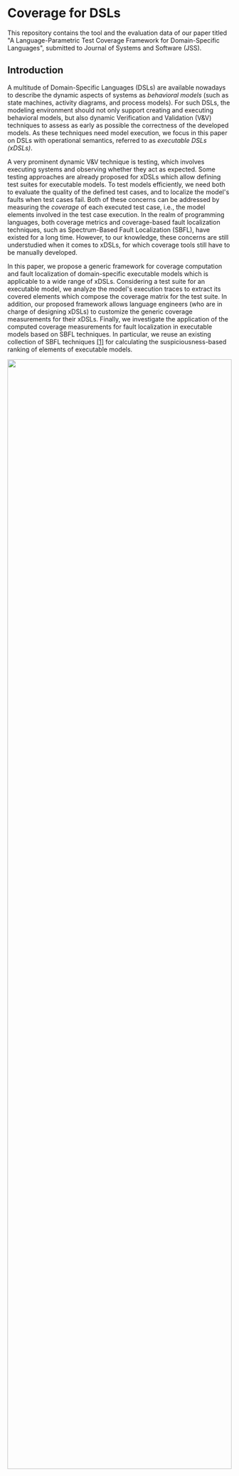 # Coverage for DSLs
This repository contains the tool and the evaluation data of our paper titled "A Language-Parametric Test Coverage Framework for Domain-Specific Languages", submitted to Journal of Systems and Software (JSS).

## Introduction
A multitude of Domain-Specific Languages (DSLs) are available nowadays to describe the dynamic aspects of systems as *behavioral models*
(such as state machines, activity diagrams, and process models).
For such DSLs, the modeling environment should not only support creating and executing behavioral models, but also dynamic Verification and Validation (V&V) techniques to assess as early as possible the correctness of the developed models. As these techniques need model execution, we focus in this paper on DSLs with operational semantics, referred to as *executable DSLs (xDSLs)*.

A very prominent dynamic V&V technique is testing, which involves executing systems and observing whether they act as expected. 
Some testing approaches are already proposed for xDSLs which allow defining test suites for executable models.
To test models efficiently, we need both to evaluate the quality of the defined test cases, and to localize the model's faults when test cases fail.
Both of these concerns can be addressed by measuring the *coverage* of each executed test case, i.e., the model elements involved in the test case execution. 
In the realm of programming languages, both coverage metrics and coverage-based fault localization techniques, such as Spectrum-Based Fault Localization (SBFL), have existed for a long time.
However, to our knowledge, these concerns are still understudied when it comes to xDSLs, for which coverage tools still have to be manually developed.

In this paper, we propose a generic framework for coverage computation and fault localization of domain-specific executable models which is applicable to a wide range of xDSLs.
Considering a test suite for an executable model, we analyze the model's execution traces to extract its covered elements which compose the coverage matrix for the test suite.
In addition, our proposed framework allows language engineers (who are in charge of designing xDSLs) to customize the generic coverage measurements for their xDSLs. 
Finally, we investigate the application of the computed coverage measurements for fault localization in executable models based on SBFL techniques. In particular, we reuse an existing collection of SBFL techniques [[1]](https://doi.org/10.1145/3241744) for calculating the suspiciousness-based ranking of elements of executable models.

<p align="center">
    <img src="Screenshots/Overview.jpg"  width="100%" height="80%">
</p>

This repository contains our provided tool built atop the Eclipse GEMOC Studio.
We also conducted an empirical evaluation of our approach for four different xDSLs to assess its applicability. 
In total, we wrote 301 test cases for 21 executable models with sizes ranging from 7 to 571 elements.
We injected faults into these executable models using [WODEL model mutation tool](https://gomezabajo.github.io/Wodel/) and we executed our approach for 1252 mutants of the executable models.
We observed that meaningful coverage matrices can be automatically constructed for the test suites of all examined mutants and that it allows the application of existing SBFL techniques for successfully tracking the faulty model elements, thus demonstrating the usefulness of the generically computed coverage measurements.

## Overview
1.	*Tool*: a set of eclipse plugins
- **coverage_Tool**: the coverage computation tool (`coverage.computation` plugin) and the textual syntax of the DSL-Specific Coverage metalanguage.
- **faultLocalization_Tool**: the fault localization tool (`faultLocalization` plugin).
- **testing_tool**: the plugins of our testing framework that are used for the definition and execution of the test cases for executable models (To access the latest version of them, use the [main repository](https://github.com/lowcomote/Testing4DSLs)).
2. *xDSLs*: the implementation of four Executable Domain-Specific Languages (xDSLs) of our case study, including:
    
    2.1. **xFSM** (taken from [GEMOC official samples](https://github.com/eclipse/gemoc-studio/tree/master/official_samples/K3FSM))

    2.2. **xArduino** (inspired from [Arduino Designer Project](https://github.com/mbats/arduino))

    2.3. **xPSSM** (taken from [examples of behavioral interface project](https://github.com/tetrabox/examples-behavioral-interface/tree/master/languages/statemachines))

    2.4. **xMiniJava** (inspired from [MiniJava project](https://www.cambridge.org/resources/052182060X) and taken from [MiniJava implementation in GEMOC](https://github.com/gemoc/minijava))
    
    The implementation of xDSLs involves several projects:

- <u>Abstract Syntax</u>: containing the `Ecore` metamodel of the xDSL and the java code generated from it using the `.genmodel` file.
- <u>Operational Semantics</u>: containing the interpreter of the xDSL implemented in `Xtend`.
- <u>Behavioral Interface</u>: containing a `.bi` file that is the interface of the xDSL and a java class that do the setups, so GEMOC engines can find and use the interface (Please note that only *xArduino* and *xPSSM* have such an interface)
- <u>Coverage Rules</u>: definition of a set of DSL-Specific coverage rules in a `.cov` file
- <u>Executable DSL</u>: containing a `.dsl` file that specifies the name of the xdsl, the path to the `.ecore` file, the list of execution rules of the operational semantics, the id of the behavioral interface project, and the path to the coverage rules.
- <u>Mutation Operators</u>: containing a `.mutator` file which includes the mutation operators defined for the xDSL using [WODEL language](https://gomezabajo.github.io/Wodel/)

    **NOTE**: Currently, we do not provide any graphical syntax for the xDSLs.

3.	*xModels_Tests*: the executable models conforming to each xDSL, a set of mutants generated for each of them (by applying the provided mutation operators using WODEL mutant generator), and a test project containing a test suite along with its execution result (under `test-report` directory) and its coverage report (under `test-coverage` directory).

    **NOTE**: There are also Excel files containing data related to the evaluation of the `fault localization` component.

4. *Evaluation*: 
- a tool for evaluating both coverage and fault localization tools (`org.imt.sbfl.evaluation` plugin) to answer the first and the third research questions of the paper.
- *minijava-junittests-JaCoCo*: the equivalent java implementation of the xMiniJava models (taken from [here](https://www.cambridge.org/resources/052182060X/#programs)), and the JUnit tests corresponding to the xMiniJava tests. This data is used to compute statement and branch coverage of the JUnit tests with [JaCoCo](https://www.eclemma.org/jacoco/) tool to answer the second research question of the paper.
- An Excel file containing detailed data of the paper’s evaluation.

## Setup
To use the tool, please follow the setup instruction described below:

**Requirements**: 
- *Operating System*: Windows 10
- Java 11
- GEMOC Studio Version 3.5.0: https://gemoc.org/download.html
- TDL: https://tdl.etsi.org/eclipse/latest/ (TDL Metamodel Version 1.4.0)
- Epsilon: http://download.eclipse.org/epsilon/updates/2.4/

After downloading GEMOC Studio, unzip the folder and run it:
1.	Run `GemocStudio` application

    <p align="center">
        <img src="Screenshots/runGemoc.png"  width="80%" height="60%">
    </p>

    If it shows an error related to the incompatible java versions, you need to edit the `.ini` file (the `GemocSudio configuration settings` file as shown in the above picture under the `GemocStudio application`) and add the path of your installed java using `-vm` key right before the `-vmargs` key. For example,
    
        -vm
        C:/Program Files/Java/jdk-11.0.11/bin/javaw.exe
        -vmargs
        ...


2.	It asks for a workspace, either select an existing workspace or a new folder, then select `Launch`

<p align="center">
    <img src="Screenshots/selectWorkspace.png"  width="60%" height="50%">
</p>

3.	You need to install TDL using the provided update site (https://tdl.etsi.org/eclipse/latest/). To do this, go to the `Help` menu and select `Install new Software`. Add the TDL update site and click on `Next`. Accept the license and follow the steps. At the end, it asks to restart the workspace.

    <p align="center">
        <img src="Screenshots/installTDL.png"  width="70%" height="50%">
    </p>
    
    You may receive an error as "Cannot perform the operation" for two plugins: `converters to/from TDL` and `TDL graphical editor`. In this case, Eclipse will suggest skipping their installation and installing everything else. You can continue with this option as these two plugins are not necessary for our tool.

1. Install Epsilon using the provided update site (http://download.eclipse.org/epsilon/updates/2.4/) in the same way described in the previous step.
   
5.	An empty workspace will be shown. You should first clone this repository or download its content as a Zip file and unzip it to get access to its content on your machine. Afterward, import the projects from the `Tool` directory using `Import projects` option shown in the `Project Explorer` or from `File` menu -> `Import` -> `Existing Projects into Workspace` -> `Select Root Directory` (browse to the **Tool** directory) -> `Select Folder` -> `Finish`.

<p align="center">
    <img src="Screenshots/importProjects.png"  width="70%" height="70%">
</p>
  
**NOTE**: In our case study, we experimented our tool on four xDSLs. In this document, we will show how to run the experiment for the xArduino as it was also the running example of the paper. Nevertheless, you can follow the same steps for the other xDSLs.

## Usage
1. To deploy the tool, we should run this workspace using `Eclipse Application` run configuration. To do this, follow: `Run` -> `Run Configurations` -> choose `Eclipse Application` from the list of available configurations and double click to create an instance of it. You can optionally change the default name and the `workspace data location` of this configuration instance. Finally, press `Run` to open a new Eclipse instance.

    <p align="center">
        <img src="Screenshots/runConfiguration.png"  width="80%" height="60%">
    </p>

    **Note**: The `workspace data location` defines the path to the workspace of the newly opened Eclipse instance.  

2.	In the newly opened workspace, import the xArduino implementation from the `xDSLs/xArduino` directory in the same way described earlier. In the `arduino.coverage` project, you can see two `.cov` files containing the coverage rules for the xArduino that we have defined using our proposed metalanguage. 

    <p align="center">
        <img src="Screenshots/cov-files.png"  width="80%" height="50%">
    </p>

    **Note**: You will probably see several errors in the .cov files because the workspace does not recognize the xArduino metamodel. To resolve the errors, you should register the metamodel. 
    Find the metamodel from `arduino.abstractsyntax/model/arduino.core` -> right click and select `Register EPackages`

    <p align="center">
        <img src="Screenshots/register-metamodel.jpg"  width="60%" height="50%">
    </p>

    Then, by pressing `Ctrl + space` shortcut key next to the metamodel name in the .cov files, it will resolve all the errors.  

    **Note**: You can define new coverage rules in the existing .cov files (or create new .cov files and add new rules in them). When writing coverage rules, the `Ctrl + space` shortcut key provides suggestions for auto-completion. In case of a constraint violation, you will see the errors with appropriate descriptions in the `Problems` view.  

    <p align="center">
        <img src="Screenshots/static-check.jpg"  width="80%" height="50%">
    </p>

3. To deploy the xArduino DSL, we should run this workspace using `Eclipse Application` run configuration as described in the previous step.

4. In the new Eclipse instance, import those projects from the `xModels_Tests` directory that you would like to try the tool for them. Here, we imported the projects related to the running example of the paper from the `xModels_Tests` directory as follows:
- `RunningExample_Model` project containing `sensorAlarm_withBug.model` that is an example Arduino xModel. It has a defect since the alarm is not ringing as expected when the sensor detects an obstacle (it is highlighted in red where alarm1 is mistakenly set to 0).
    
    <p align="center">
        <img src="Screenshots/xArduino-model.jpg"  width="50%" height="40%">
    </p>

    **NOTE**: Please note that the model is an XMI file and there is no graphical model in the `RunningExample_Model` project such as the one shown in the above figure. We use the above figure just to make it more understandable for this tutorial. 
    To open the model using Tree editor, right-click on the `sensorAlarm_withBug.model` file, `Open with` -> `Other` -> `Sample Reflective Ecore Model Editor` -> `OK`.

- `RunningExample_Test` project containing:

    a)	`testSuite.tdlan2`: a test suite for the model comprising 5 test cases, one of those briefly drawn in the following Figure and completely shown in the next tool screenshot using TDL textual syntax.
    
    <p align="center">
        <img src="Screenshots/xArduino-test.jpg"  width="40%" height="40%">
    </p>

    b)	`test-report`: containing the result of test suite execution on the model.
    
    c)	`test-coverage`: containing the result of coverage computation for the executed test suite.

    **NOTE**: The files in `test-coverage` directory are indeed the output of our tool. We provided them here to be used during the evaluation of the tool, to check if the tool behaves as expected.

    <p align="center">
        <img src="Screenshots/importModel&tests.png">
    </p>

1. Run the test suite on the model by right clicking on the launcher file `/RunningExample_Test/launcher/run-test.launch`-> `Run As` -> `run-test`.

    <p align="center">
        <img src="Screenshots/howToRunTest.png">
    </p>

    **NOTE**: We provided this launcher file for the sake of usage simplicity. If you had a new test suite and you would like to run it using the tool, the following steps must be followed:
    Right-click on your test suite (.tdlan2 file) -> `Run As` -> `Run Configurations...` -> select `Executable model with GEMOC Java engine` from the list of configurations on the left pane -> double click to create an instance of it -> `Browse` to locate your test suite file and set it as the `Model to execute` -> from the list of `Languages`, select `org.imt.tdl.XTdl` that is the testing language of [[1]](https://faezeh-kh.github.io/publication/sosym22/) -> `Browse` to set the value of `Main method` and `Main model element path` (there will be only one option to select)

    <p align="center">
        <img src="Screenshots/testRunConfiguration.png" width="60%" height="40%">
    </p>

    From the `Engine Addons` tab, you can request the tool to save the test execution result and the test coverage measurements as XMI files.

    <p align="center">
        <img src="Screenshots/addOns.png" width="60%" height="40%">
    </p>

    Finally, press `Run` to execute the test suite.

5.	When the test execution finishes, choose the `Default MessagingSystem Console` from the list of available consoles:

    <p align="center">
        <img src="Screenshots/selectConsole.jpg">
    </p>

    A message as *“Test suite execution has been finished successfully.”* must be shown followed by the coverage computation result. 
    Also, you can see the `test-coverage` folder under `RunningExample_Test` project which contains the coverage computation result.

    <p align="center">
        <img src="Screenshots/testExecution.png">
    </p>

6. Our tool also provides a set of graphical views to display the results. You can open each one of them from the `Window` menu -> `Show View` -> `Other` -> `TDL`.
   <p align="center">
        <img src="Screenshots/views.png" width="30%" height="40%">
    </p>
- *Test Results*
    <p align="center">
        <img src="Screenshots/testResultView.png" width="70%" height="40%">
    </p>
- *Coverage*: using the `Coverage Metrics Filters`, you can select the coverage matrix to be shown.
    <p align="center">
        <img src="Screenshots/coverage-view-trace.png" width="70%" height="40%">
    </p>

    <p align="center">
        <img src="Screenshots/coverage-view-element.png" width="70%" height="40%">
    </p>

- *Fault Localization*: At first that no SBFL technique is selected, the `Susp` and `Rank` columns are empty.
  
    <p align="center">
        <img src="Screenshots/flView-initial.png" width="70%" height="40%">
    </p>

    Once you select a technique from the list (e.g., here we selected `phi` technique), the suspiciousness score and the rank of each model element will be calculated and immediately shown in the view. Here based on `phi` technique, the score of the faulty element is 1.0 and its rank is 1.
    <p align="center">
        <img src="Screenshots/flView-final.png" width="70%" height="40%">
    </p>

## Acknowledgment
This work has received funding from the [EU H2020 research project Lowcomote](https://www.lowcomote.eu/), under the Marie Sk\l{}odowska Curie grant agreement No 813884.
It is also partially funded by the Austrian Science Fund (P 30525-N31) and by the Austrian Federal Ministry for Digital and Economic Affairs and the National Foundation for Research, Technology and Development (CDG).
Special gratitude to [Dr.Javier Troya](http://www.lsi.us.es/~jtroya/) for putting [his implementation of SFBL for model transformations](https://github.com/javitroya/SBFL_MT) as open source, and to [Dr. Pablo Gómez-Abajo](https://www.gomezabajo.es/) for his active support of [the WODEL model mutation generator](https://gomezabajo.github.io/Wodel/Wodel-Test/).
